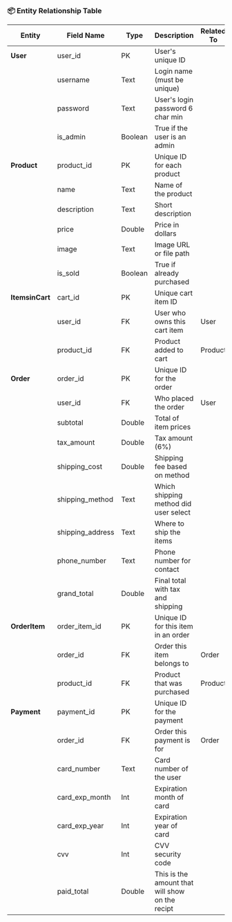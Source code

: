 ### 📦 Entity Relationship Table

| Entity       | Field Name         | Type     | Description                              | Related To |
|--------------|--------------------|----------|------------------------------------------|------------|
| **User**     | user_id            | PK       | User's unique ID                         |            |
|              | username           | Text     | Login name (must be unique)              |            |
|              | password           | Text     | User's login password 6 char min          |            |
|              | is_admin           | Boolean  | True if the user is an admin             |            |
| **Product**  | product_id         | PK       | Unique ID for each product               |            |
|              | name               | Text     | Name of the product                      |            |
|              | description        | Text     | Short description                        |            |
|              | price              | Double | Price in dollars                            |            |
|              | image              | Text     | Image URL or file path                   |            |
|              | is_sold            | Boolean  | True if already purchased                |            |
| **ItemsinCart** | cart_id         | PK       | Unique cart item ID                      |            |
|              | user_id            | FK       | User who owns this cart item             | User       |
|              | product_id         | FK       | Product added to cart                    | Product    |
| **Order**    | order_id           | PK       | Unique ID for the order                  |            |
|              | user_id            | FK       | Who placed the order              | User       |
|              | subtotal           | Double | Total of item prices                     |            |
|              | tax_amount         | Double | Tax amount (6%)                          |            |
|              | shipping_cost      | Double  | Shipping fee based on method             |            |
|              | shipping_method    | Text     | Which shipping method did user select           |            |
|              | shipping_address   | Text     | Where to ship the items                  |            |
|              | phone_number       | Text     | Phone number for contact                 |            |
|              | grand_total        | Double | Final total with tax and shipping        |            |
| **OrderItem**| order_item_id      | PK       | Unique ID for this item in an order      |            |
|              | order_id           | FK       | Order this item belongs to               | Order      |
|              | product_id         | FK       | Product that was purchased               | Product    |
| **Payment**  | payment_id         | PK       | Unique ID for the payment                |            |
|              | order_id           | FK       | Order this payment is for                | Order      |
|              | card_number    | Text     | Card number of the user          |            |
|              | card_exp_month     | Int      | Expiration month of card                 |            |
|              | card_exp_year      | Int      | Expiration year of card                  |            |
|              | cvv                | Int      | CVV security code                        |            |
|              | paid_total         | Double | This is the amount that will show on the recipt|
